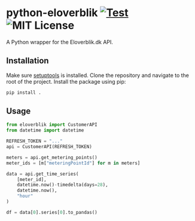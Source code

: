 # python-eloverblik [![Test](https://github.com/SimonLarsen/energinet-eloverblik/actions/workflows/test.yml/badge.svg)](https://github.com/SimonLarsen/energinet-eloverblik/actions/workflows/test.yml) ![MIT License](https://img.shields.io/badge/license-MIT%20License-blue.svg)

A Python wrapper for the Eloverblik.dk API.

## Installation

Make sure [setuptools](https://github.com/pypa/setuptools) is installed.
Clone the repository and navigate to the root of the project.
Install the package using pip:

```bash
pip install .
```

## Usage

```python
from eloverblik import CustomerAPI
from datetime import datetime

REFRESH_TOKEN = "..."
api = CustomerAPI(REFRESH_TOKEN)

meters = api.get_metering_points()
meter_ids = [m["meteringPointId"] for m in meters]

data = api.get_time_series(
    [meter_id],
    datetime.now()-timedelta(days=28),
    datetime.now(),
    "hour"
)

df = data[0].series[0].to_pandas()
```

